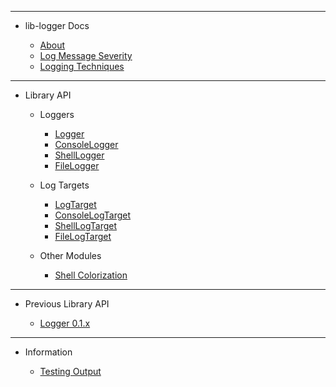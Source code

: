 <!-- _sidebar.md -->

<hr>

- lib-logger Docs

	- [About](guides/readme.md)
	- [Log Message Severity](guides/LogMessageSeverity.md)
	- [Logging Techniques](guides/LoggingTechniques.md)


<hr>

- Library API

	- Loggers

		- [Logger](guides/Logger.md)
		- [ConsoleLogger](guides/ConsoleLogger.md)
		- [ShellLogger](guides/ShellLogger.md)
		- [FileLogger](guides/FileLogger.md)

	- Log Targets

		- [LogTarget](guides/LogTarget.md)
		- [ConsoleLogTarget](guides/ConsoleLogTarget.md)
		- [ShellLogTarget](guides/ShellLogTarget.md)
		- [FileLogTarget](guides/FileLogTarget.md)

	- Other Modules

		- [Shell Colorization](guides/Shell-Colorization.md)


<hr>

- Previous Library API

	- [Logger 0.1.x](guides/Logger.0.1.x.md)


<hr>

- Information

	- [Testing Output](testing-output.md)

